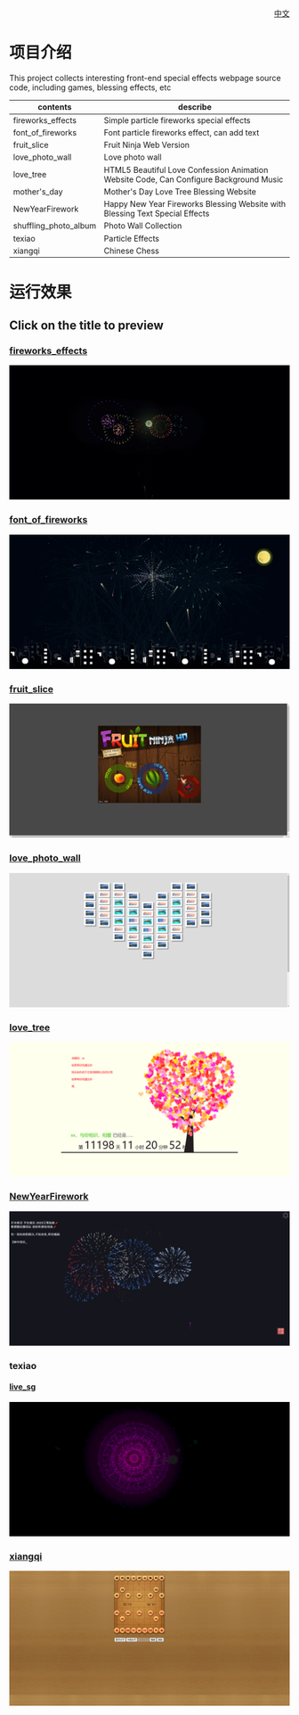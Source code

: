 <div align="right">
  <a title="English" href="/README.md">中文</a>
</div>

# 项目介绍
This project collects interesting front-end special effects webpage source code, including games, blessing effects, etc

| contents | describe |
| ---------------------| -------------- |
| fireworks_effects           | Simple particle fireworks special effects |
| font_of_fireworks             | Font particle fireworks effect, can add text |
| fruit_slice         | Fruit Ninja Web Version |
| love_photo_wall   | Love photo wall |
| love_tree          | HTML5 Beautiful Love Confession Animation Website Code, Can Configure Background Music|
| mother's_day       | Mother's Day Love Tree Blessing Website |
| NewYearFirework       | Happy New Year Fireworks Blessing Website with Blessing Text Special Effects |
| shuffling_photo_album| Photo Wall Collection |
| texiao    | Particle Effects |
| xiangqi    | Chinese Chess |

# 运行效果
## Click on the title to preview

###  [fireworks_effects](https://blog.hongmaple.top/StaticWebComponents/fireworks_effects)
<img src="img/fireworks_effects.png" alt="fireworks_effects">

### [font_of_fireworks](https://blog.hongmaple.top/StaticWebComponents/font_of_fireworks)
<img src="img/font_of_fireworks.png" alt="fireworks_effects">

### [fruit_slice](https://blog.hongmaple.top/StaticWebComponents/fruit_slice)
<img src="img/fruit_slice.png" alt="fireworks_effects">

### [love_photo_wall](https://blog.hongmaple.top/StaticWebComponents/love_photo_wall)
<img src="img/love_photo_wall.png" alt="fireworks_effects">

### [love_tree](https://blog.hongmaple.top/StaticWebComponents/love_tree)
<img src="img/love_tree.png" alt="fireworks_effects">

### [NewYearFirework](https://blog.hongmaple.top/StaticWebComponents/NewYearFirework)
<img src="img/NewYearFirework.png" alt="fireworks_effects">

### texiao
#### [live_sg](https://blog.hongmaple.top/StaticWebComponents/live_sg)
<img src="img/live_sg.png" alt="live_sg">

### [xiangqi](https://blog.hongmaple.top/StaticWebComponents/xiangqi)
<img src="img/xiangqi.png" alt="xiangqi">